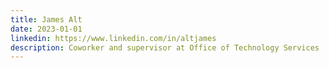 ```yaml
---
title: James Alt
date: 2023-01-01
linkedin: https://www.linkedin.com/in/altjames
description: Coworker and supervisor at Office of Technology Services
---
```

